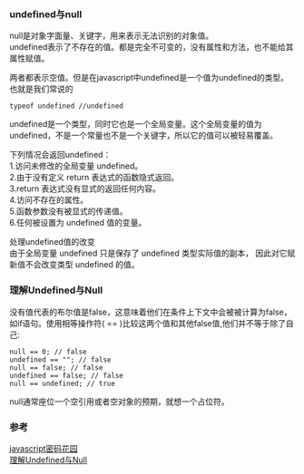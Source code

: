 ### undefined与null
null是对象字面量、关键字，用来表示无法识别的对象值。  
undefined表示了不存在的值。都是完全不可变的，没有属性和方法，也不能给其属性赋值。  

两者都表示空值。但是在javascript中undefined是一个值为undefined的类型。也就是我们常说的
```
typeof undefined //undefined
```
undefined是一个类型，同时它也是一个全局变量。这个全局变量的值为undefined，不是一个常量也不是一个关键字，所以它的值可以被轻易覆盖。  

下列情况会返回undefined：  
1.访问未修改的全局变量 undefined。  
2.由于没有定义 return 表达式的函数隐式返回。  
3.return 表达式没有显式的返回任何内容。  
4.访问不存在的属性。   
5.函数参数没有被显式的传递值。  
6.任何被设置为 undefined 值的变量。  

处理undefined值的改变    
由于全局变量 undefined 只是保存了 undefined 类型实际值的副本， 因此对它赋新值不会改变类型 undefined 的值。  


### 理解Undefined与Null
没有值代表的布尔值是false，这意味着他们在条件上下文中会被被计算为false，如if语句。使用相等操作符( == )比较这两个值和其他false值,他们并不等于除了自己:  
```
null == 0; // false
undefined == ""; // false
null == false; // false
undefined == false; // false
null == undefined; // true
```

null通常座位一个空引用或者空对象的预期，就想一个占位符。   

### 参考
[javascript密码花园](https://bonsaiden.github.io/JavaScript-Garden/zh/#core.undefined)  
[理解Undefined与Null](http://yanhaijing.com/javascript/2014/01/05/exploring-the-abyss-of-null-and-undefined-in-javascript/)  